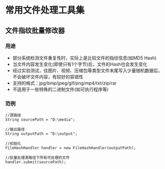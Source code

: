 # 常用文件处理工具集
## 文件指纹批量修改器
### 用途
- 部分系统检测文件重复性时，实际上是比较文件的指纹信息(如MD5 Hash)
- 当文件内容发生变化(即使只有1个字节)后，文件的Hash也会发生变化
- 经过实验测试，往图片、视频、压缩包等类型文件末尾写入少量随机数据后，不会破坏文件内容，有较好的容错性
- 支持的格式：jpg/bmp/jpeg/gif/png/mp4/txt/zip/rar  
- 不适用于一些特殊的二进制文件(如可执行程序等)
### 范例
```
//源路径
String sourcePath = "D:\media";

//输出路径
String outputPath = "D:\output";

//初始化
FileHashHandler handler = new FileHashHandler(outputPath);

//批量处理源路径下所有可处理的文件
handler.submit(sourcePath);
```


